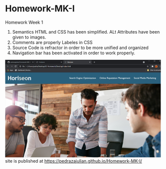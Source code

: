 # Homework-MK-I

Homework Week 1

 
1. Semantics HTML and CSS has been simplified. ALt Attributes have been given to images.
2. Comments are properly Labeles in CSS
3. Source Code is refractor in order to be more unified and organized
4. Navigation bar has been activated in order to work properly.


 ![the following image shows the screen shot from the homework](./Assets/horiseon_HW_Img.png)
  site is published at https://pedrazajulian.github.io/Homework-MK-I/

